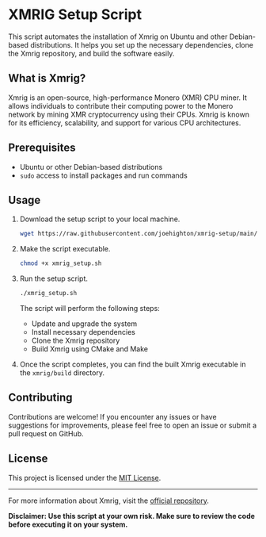 # XMRIG Setup Script

This script automates the installation of Xmrig on Ubuntu and other Debian-based distributions. It helps you set up the necessary dependencies, clone the Xmrig repository, and build the software easily.

## What is Xmrig?

Xmrig is an open-source, high-performance Monero (XMR) CPU miner. It allows individuals to contribute their computing power to the Monero network by mining XMR cryptocurrency using their CPUs. Xmrig is known for its efficiency, scalability, and support for various CPU architectures.

## Prerequisites

- Ubuntu or other Debian-based distributions
- `sudo` access to install packages and run commands

## Usage

1. Download the setup script to your local machine.

   ```bash
   wget https://raw.githubusercontent.com/joehighton/xmrig-setup/main/xmrig_setup.sh
   ```

2. Make the script executable.

   ```bash
   chmod +x xmrig_setup.sh
   ```

3. Run the setup script.

   ```bash
   ./xmrig_setup.sh
   ```

   The script will perform the following steps:
   - Update and upgrade the system
   - Install necessary dependencies
   - Clone the Xmrig repository
   - Build Xmrig using CMake and Make

4. Once the script completes, you can find the built Xmrig executable in the `xmrig/build` directory.

## Contributing

Contributions are welcome! If you encounter any issues or have suggestions for improvements, please feel free to open an issue or submit a pull request on GitHub.

## License

This project is licensed under the [MIT License](LICENSE).

---

For more information about Xmrig, visit the [official repository](https://github.com/xmrig/xmrig).

**Disclaimer: Use this script at your own risk. Make sure to review the code before executing it on your system.**
```
